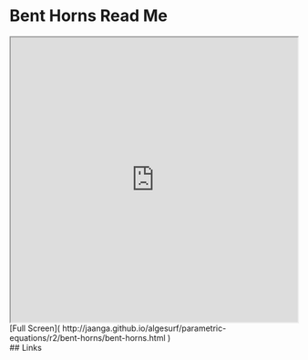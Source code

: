 Bent Horns Read Me
===

<iframe src='http://jaanga.github.io/algesurf/parametric-equations/r2/bent-horns/bent-horns.html' width=100% height=500px >
There is an `iframe` here. It is not visible when viewed on github.com/algesurf. To view, please see 'Project Links' below.
</iframe>
[Full Screen]( http://jaanga.github.io/algesurf/parametric-equations/r2/bent-horns/bent-horns.html )
<br>
## Links 
<http://www.3d-meier.de/tut3/Seite49.html>  
